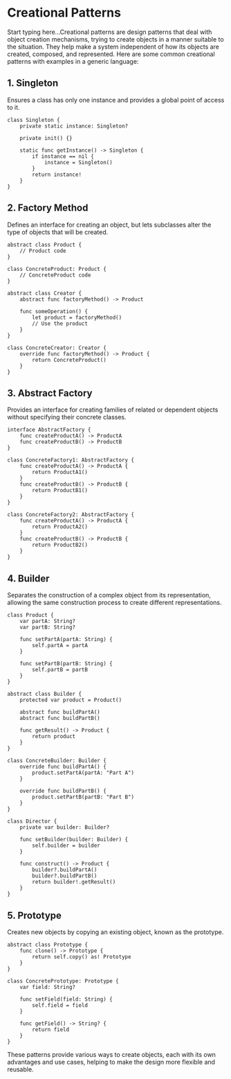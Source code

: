 # Creational Patterns

Start typing here...Creational patterns are design patterns that deal with object creation mechanisms, trying to create objects in a manner suitable to the situation. They help make a system independent of how its objects are created, composed, and represented. Here are some common creational patterns with examples in a generic language:

## 1. Singleton
Ensures a class has only one instance and provides a global point of access to it.

```generic
class Singleton {
    private static instance: Singleton?

    private init() {}

    static func getInstance() -> Singleton {
        if instance == nil {
            instance = Singleton()
        }
        return instance!
    }
}
```

## 2. Factory Method
Defines an interface for creating an object, but lets subclasses alter the type of objects that will be created.

```generic
abstract class Product {
    // Product code
}

class ConcreteProduct: Product {
    // ConcreteProduct code
}

abstract class Creator {
    abstract func factoryMethod() -> Product

    func someOperation() {
        let product = factoryMethod()
        // Use the product
    }
}

class ConcreteCreator: Creator {
    override func factoryMethod() -> Product {
        return ConcreteProduct()
    }
}
```

## 3. Abstract Factory
Provides an interface for creating families of related or dependent objects without specifying their concrete classes.

```generic
interface AbstractFactory {
    func createProductA() -> ProductA
    func createProductB() -> ProductB
}

class ConcreteFactory1: AbstractFactory {
    func createProductA() -> ProductA {
        return ProductA1()
    }
    func createProductB() -> ProductB {
        return ProductB1()
    }
}

class ConcreteFactory2: AbstractFactory {
    func createProductA() -> ProductA {
        return ProductA2()
    }
    func createProductB() -> ProductB {
        return ProductB2()
    }
}
```

## 4. Builder
Separates the construction of a complex object from its representation, allowing the same construction process to create different representations.

```generic
class Product {
    var partA: String?
    var partB: String?

    func setPartA(partA: String) {
        self.partA = partA
    }

    func setPartB(partB: String) {
        self.partB = partB
    }
}

abstract class Builder {
    protected var product = Product()

    abstract func buildPartA()
    abstract func buildPartB()

    func getResult() -> Product {
        return product
    }
}

class ConcreteBuilder: Builder {
    override func buildPartA() {
        product.setPartA(partA: "Part A")
    }

    override func buildPartB() {
        product.setPartB(partB: "Part B")
    }
}

class Director {
    private var builder: Builder?

    func setBuilder(builder: Builder) {
        self.builder = builder
    }

    func construct() -> Product {
        builder?.buildPartA()
        builder?.buildPartB()
        return builder!.getResult()
    }
}
```

## 5. Prototype
Creates new objects by copying an existing object, known as the prototype.

```generic
abstract class Prototype {
    func clone() -> Prototype {
        return self.copy() as! Prototype
    }
}

class ConcretePrototype: Prototype {
    var field: String?

    func setField(field: String) {
        self.field = field
    }

    func getField() -> String? {
        return field
    }
}
```

These patterns provide various ways to create objects, each with its own advantages and use cases, helping to make the design more flexible and reusable.